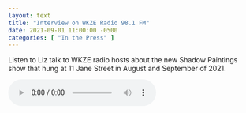 ```yaml
---
layout: text
title: "Interview on WKZE Radio 98.1 FM"
date: 2021-09-01 11:00:00 -0500
categories: [ "In the Press" ]
---
```


Listen to Liz talk to WKZE radio hosts about the new Shadow Paintings show that hung at 11 Jane Street in August and September of 2021.

<audio controls src="/assets/media/ELIZABETH-KEITHLINE-phone-interview-08-24-21.mp3">
  <p>We’re sorry, your browser does not support the <code>audio</code> element. You may download this file and play it on your computer with a native audio player application that supports the MP3 file format.</p>
</audio>
